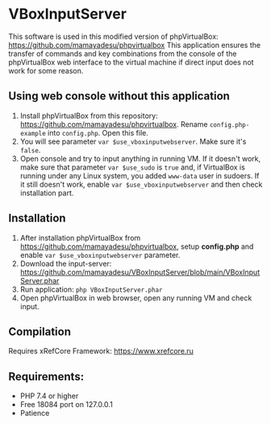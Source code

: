 
# VBoxInputServer
This software is used in this modified version of phpVirtualBox: https://github.com/mamayadesu/phpvirtualbox
This application ensures the transfer of commands and key combinations from the console of the phpVirtualBox web interface to the virtual machine if direct input does not work for some reason.

## Using web console without this application
1. Install phpVirtualBox from this repository: https://github.com/mamayadesu/phpvirtualbox. Rename `config.php-example` into `config.php`. Open this file.
2. You will see parameter `var $use_vboxinputwebserver`. Make sure it's `false`.
3. Open console  and try to input anything in running VM. If it doesn't work, make sure that parameter `var $use_sudo` is `true` and, if VirtualBox is running under any Linux system, you added `www-data` user in sudoers. If it still doesn't work, enable `var $use_vboxinputwebserver` and then check installation part.

## Installation
1. After installation phpVirtualBox from https://github.com/mamayadesu/phpvirtualbox, setup **config.php** and enable `var $use_vboxinputwebserver` parameter.
2. Download the input-server: https://github.com/mamayadesu/VBoxInputServer/blob/main/VBoxInputServer.phar
3. Run application: `php VBoxInputServer.phar`
4. Open phpVirtualBox in web browser, open any running VM and check input.

## Compilation
Requires xRefCore Framework: https://www.xrefcore.ru

## Requirements:
* PHP 7.4 or higher
* Free 18084 port on 127.0.0.1
* Patience 
